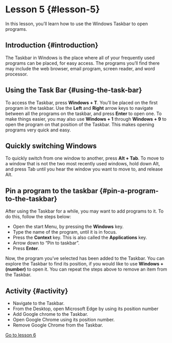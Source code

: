 Lesson 5 {#lesson-5}
====================

In this lesson, you’ll learn how to use the Windows Taskbar to open
programs.

Introduction {#introduction}
----------------------------

The Taskbar in Windows is the place where all of your frequently used
programs can be placed, for easy access. The programs you’ll find there
may include the web browser, email program, screen reader, and word
processor.

Using the Task Bar {#using-the-task-bar}
----------------------------------------

To access the Taskbar, press **Windows + T**. You’ll be placed on the
first program in the taskbar. Use the **Left** and **Right** arrow
keys to navigate between all the programs on the taskbar, and press
**Enter** to open one. To make things easier, you may also use
**Windows + 1** through **Windows + 9** to open the program on that
position of the Taskbar. This makes opening programs very quick and
easy.

Quickly switching Windows
-------------------------

To quickly switch from one window to another, press **Alt + Tab**. To
move to a window that is not the two most recently used windows, hold
down Alt, and press Tab until you hear the window you want to move to,
and release Alt.

Pin a program to the taskbar {#pin-a-program-to-the-taskbar}
------------------------------------------------------------

After using the Taskbar for a while, you may want to add programs to it.
To do this, follow the steps below:

-   Open the start Menu, by pressing the **Windows** key.
-   Type the name of the program, until it is in focus.
-   Press the **Context** key. This is also called the **Applications**
    key.
-   Arrow down to “Pin to taskbar”.
-   Press **Enter**.

Now, the program you’ve selected has been added to the Taskbar. You
can explore the Taskbar to find its position, if you would like to use
**Windows + (number)** to open it. You can repeat the steps above to
remove an item from the Taskbar.

Activity {#activity}
--------------------

-   Navigate to the Taskbar.
-   From the Desktop, open Microsoft Edge by using its position number
-   Add Google chrome to the Taskbar.
-   Open Google Chrome using its position number.
-   Remove Google Chrome from the Taskbar.

[Go to lesson 6](Lesson%2006%20-%20Using%20the%20Notification%20Area.md)
